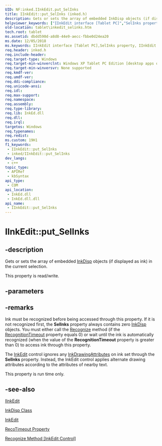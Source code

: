 ```yaml
---
UID: NF:inked.IInkEdit.put_SelInks
title: IInkEdit::put_SelInks (inked.h)
description: Gets or sets the array of embedded InkDisp objects (if displayed as ink) in the current selection.
helpviewer_keywords: ["IInkEdit interface [Tablet PC]","SelInks property","IInkEdit.SelInks","IInkEdit.put_SelInks","IInkEdit::SelInks","IInkEdit::get_SelInks","IInkEdit::put_SelInks","InkEdit.get_SelInks","InkEdit.put_SelInks","SelInks property [Tablet PC]","SelInks property [Tablet PC]","IInkEdit interface","dbdd590d-a8d8-44e9-aecc-fbbe0d24ea20","get_SelInks","inked/IInkEdit::SelInks","inked/IInkEdit::get_SelInks","inked/IInkEdit::put_SelInks","put_SelInks","tablet.inkedit_selinks"]
old-location: tablet\inkedit_selinks.htm
tech.root: tablet
ms.assetid: dbdd590d-a8d8-44e9-aecc-fbbe0d24ea20
ms.date: 12/05/2018
ms.keywords: IInkEdit interface [Tablet PC],SelInks property, IInkEdit.SelInks, IInkEdit.put_SelInks, IInkEdit::SelInks, IInkEdit::get_SelInks, IInkEdit::put_SelInks, InkEdit.get_SelInks, InkEdit.put_SelInks, SelInks property [Tablet PC], SelInks property [Tablet PC],IInkEdit interface, dbdd590d-a8d8-44e9-aecc-fbbe0d24ea20, get_SelInks, inked/IInkEdit::SelInks, inked/IInkEdit::get_SelInks, inked/IInkEdit::put_SelInks, put_SelInks, tablet.inkedit_selinks
req.header: inked.h
req.include-header: 
req.target-type: Windows
req.target-min-winverclnt: Windows XP Tablet PC Edition [desktop apps only]
req.target-min-winversvr: None supported
req.kmdf-ver: 
req.umdf-ver: 
req.ddi-compliance: 
req.unicode-ansi: 
req.idl: 
req.max-support: 
req.namespace: 
req.assembly: 
req.type-library: 
req.lib: InkEd.dll
req.dll: 
req.irql: 
targetos: Windows
req.typenames: 
req.redist: 
ms.custom: 19H1
f1_keywords:
 - IInkEdit::put_SelInks
 - inked/IInkEdit::put_SelInks
dev_langs:
 - c++
topic_type:
 - APIRef
 - kbSyntax
api_type:
 - COM
api_location:
 - InkEd.dll
 - InkEd.dll.dll
api_name:
 - IInkEdit::put_SelInks
---
```


# IInkEdit::put_SelInks


## -description

Gets or sets the array of embedded <a href="/windows/desktop/tablet/inkdisp-class">InkDisp</a> objects (if displayed as ink) in the current selection.



This property is read/write.

## -parameters

## -remarks

Ink must be recognized before being accessed through this property. If it is not recognized first, the <b>SelInks</b> property always contains zero <a href="/windows/desktop/tablet/inkdisp-class">InkDisp</a> objects. You must either call the <a href="/windows/desktop/api/inked/nf-inked-iinkedit-recognize">Recognize</a> method (if the <a href="/windows/desktop/api/inked/nf-inked-iinkedit-get_recognitiontimeout">RecognitionTimeout</a> property equals 0) or wait until the ink is automatically recognized (when the value of the <b>RecognitionTimeout</b> property is greater than 0) to access ink through this property.

The <a href="/windows/desktop/tablet/inkedit-control-reference">InkEdit</a> control ignores any <a href="/windows/desktop/tablet/inkdrawingattributes-class">InkDrawingAttributes</a> on ink set through the <b>SelInks</b> property. Instead, the InkEdit control applies alternate drawing attributes according to the attributes of nearby text.

This property is run time only.

## -see-also

<a href="https://msdn.microsoft.com/en-us/library/Mt846764(v=VS.85).aspx">IInkEdit</a>



<a href="/windows/desktop/tablet/inkdisp-class">InkDisp Class</a>



<a href="/windows/desktop/tablet/inkedit-control-reference">InkEdit</a>



<a href="/windows/desktop/api/inked/nf-inked-iinkedit-get_recognitiontimeout">RecoTimeout Property</a>



<a href="/windows/desktop/api/inked/nf-inked-iinkedit-recognize">Recognize Method [InkEdit Control]</a>

